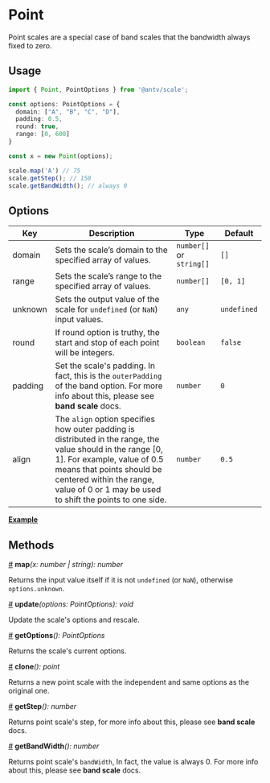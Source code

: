 # Point

Point scales are a special case of band scales that the bandwidth always fixed to zero.

## Usage

```ts
import { Point, PointOptions } from '@antv/scale';

const options: PointOptions = {
  domain: ["A", "B", "C", "D"],
  padding: 0.5,
  round: true,
  range: [0, 600]
}

const x = new Point(options);

scale.map('A') // 75
scale.getStep(); // 150
scale.getBandWidth(); // always 0
```

## Options

| Key | Description | Type | Default|  
| ----| ----------- | -----| -------|
| domain | Sets the scale’s domain to the specified array of values. | `number[]` or `string[]` | `[]` |
| range | Sets the scale’s range to the specified array of values. | `number[]` | `[0, 1]` |
| unknown | Sets the output value of the scale for `undefined` (or `NaN`) input values. | `any` | `undefined` |
| round | If round option is truthy, the start and stop of each point will be integers. | `boolean` | `false` |
| padding | Set the scale's padding. In fact, this is the `outerPadding` of the band option. For more info about this, please see **band scale** docs. | `number` | `0` |
| align | The `align` option specifies how outer padding is distributed in the range, the value should in the range [0, 1]. For example, value of 0.5 means that points should be centered within the range, value of 0 or 1 may be used to shift the points to one side. | `number` | `0.5` |

<a name="point_map" href="#example">**Example**</a>

## Methods

<a name="point_map" href="#point_map">#</a> **map**<i>(x: number | string): number</i>

Returns the input value itself if it is not `undefined` (or `NaN`), otherwise `options.unknown`.

<a name="point_update" href="#point_update">#</a> **update**<i>(options: PointOptions): void</i>

Update the scale's options and rescale.

<a name="point_getOptions" href="#point_getOptions">#</a> **getOptions**<i>(): PointOptions</i>

Returns the scale's current options.

<a name="point_clone" href="#point_clone">#</a> **clone**<i>(): point</i>

Returns a new point scale with the independent and same options as the original one.

<a name="point_step" href="#point_clone">#</a> **getStep**<i>(): number</i>

Returns point scale's step, for more info about this, please see **band scale** docs.

<a name="point_get_band_width" href="#point_get_band_width">#</a> **getBandWidth**<i>(): number</i>

Returns point scale's `bandWidth`, In fact, the value is always 0. For more info about this, please see **band scale** docs.




